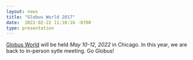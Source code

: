 ```yaml
---
layout: news
title: "Globus World 2017"
date:  2022-02-22 11:10:16 -0700
type: presentation 
---
```


[Globus World](https://www.globusworld.org/) will be held *May 10-12, 2022* in Chicago. In this year, we are back to in-person sytle meeting. Go Globus!

